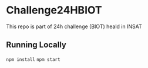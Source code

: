 # Challenge24HBIOT
This repo is part of 24h challenge (BIOT) heald in INSAT

## Running Locally

`npm install`
`npm start`
